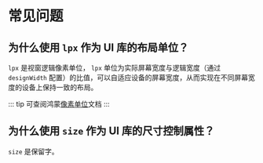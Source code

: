 # 常见问题

## 为什么使用 `lpx` 作为 UI 库的布局单位？

`lpx` 是视窗逻辑像素单位， `lpx` 单位为实际屏幕宽度与逻辑宽度（通过 `designWidth` 配置）的比值，可以自适应设备的屏幕宽度，从而实现在不同屏幕宽度的设备上保持一致的布局。

::: tip
可查阅鸿蒙[像素单位](https://developer.huawei.com/consumer/cn/doc/harmonyos-references-V2/ts-pixel-units-0000001478341189-V2)文档
:::

## 为什么使用 `size` 作为 UI 库的尺寸控制属性？

`size` 是保留字。
